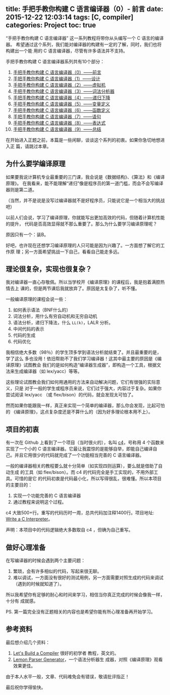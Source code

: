 title: 手把手教你构建 C 语言编译器（0）- 前言
date: 2015-12-22 12:03:14
tags: [C, compiler]
categories: Project
toc: true
---

“手把手教你构建 C 语言编译器” 这一系列教程将带你从头编写一个 C 语言的编译器。
希望通过这个系列，我们能对编译器的构建有一定的了解，同时，我们也将构建出一个能
用的 C 语言编译器，尽管有许多语法并不支持。

<!--more-->
手把手教你构建 C 语言编译器系列共有10个部分：
1. [手把手教你构建 C 语言编译器（0）——前言](http://lotabout.me/2015/write-a-C-interpreter-0/)
2. [手把手教你构建 C 语言编译器（1）——设计](http://lotabout.me/2015/write-a-C-interpreter-1/)
3. [手把手教你构建 C 语言编译器（2）——虚拟机](http://lotabout.me/2015/write-a-C-interpreter-2/)
4. [手把手教你构建 C 语言编译器（3）——词法分析器](http://lotabout.me/2015/write-a-C-interpreter-3/)
4. [手把手教你构建 C 语言编译器（4）——递归下降](http://lotabout.me/2016/write-a-C-interpreter-4/)
5. [手把手教你构建 C 语言编译器（5）——变量定义](http://lotabout.me/2016/write-a-C-interpreter-5/)
6. [手把手教你构建 C 语言编译器（6）——函数定义](http://lotabout.me/2016/write-a-C-interpreter-6/)
7. [手把手教你构建 C 语言编译器（7）——语句](http://lotabout.me/2016/write-a-C-interpreter-7/)
8. [手把手教你构建 C 语言编译器（8）——表达式](http://lotabout.me/2016/write-a-C-interpreter-8/)
0. [手把手教你构建 C 语言编译器（9）——总结](http://lotabout.me/2016/write-a-C-interpreter-9/)

在开始进入正题之前，本篇是一些闲聊，谈谈这个系列的初衷。如果你急切地想进入正
篇，请跳过本章。

## 为什么要学编译原理

如果要我说计算机专业最重要的三门课，我会说是《数据结构》、《算法》和《编译原理》。
在我看来，能不能理解“递归”像是程序员的第一道门槛，而会不会写编译器则是第二道。

（当然，并不是说是没写过编译器就不是好程序员，只能说它是一个相当大的挑战吧）

以前人们会说，学习了编译原理，你就能写出更加高效的代码，但随着计算机性能的提升，
代码是否高效显得就不那么重要了。那么为什么要学习编译原理呢？

原因只有一个：装B。

好吧，也许现在还想学习编译原理的人只可能是因为兴趣了。一方面想了解它的工作原
理；另一方面希望挑战一下自己，看看自己能走多远。

## 理论很复杂，实现也很复杂？

我对编译器一直心存敬佩。所以当学校开《编译原理》的课程后，我是抱着满腔热情去上
课的，但是两节课后我就放弃了。原因是太复杂了，听不懂。

一般编译原理的课程会说一些：

1. 如何表示语法（BNF什么的）
2. 词法分析，用什么有穷自动机和无穷自动机
3. 语法分析，递归下降法，什么 `LL(k)`，LALR 分析。
4. 中间代码的表示
5. 代码的生成
6. 代码优化

我相信绝大多数（98％）的学生顶多学到语法分析就结束了。并且最重要的是，学了这么
多也没用！依旧帮助不了我们学习编译器！这其中最主要的原因是《编译原理》试图教会
我们的是如何构造“编译器生成器”，即构造一个工具，根据文法来生成编译器（如
lex/yacc）等等。

这些理论试图教会我们如何用通用的方法来自动解决问题，它们有很强的实际意义，只是
对于一般的学生或程序员来说，它们过于强大，内容过于复杂。如果你尝试阅读
lex/yacc （或 flex/bison）的代码，就会发现太可怕了。

然而如果你能跟我一样，真正来实现一个简单的编译器，那么你会发现，比起可怕的
《编译原理》，这点复杂度还是不算什么的（因为好多理论根本用不上）。

## 项目的初衷

有一次在 Github 上看到了一个项目（当时很火的），名叫 [c4](https://github.com/rswier/c4)，号称用 4 个函数来实现了一个小的 C 语言编译器。它最让我震惊的是能够自举，即能自己编译自己。并且它用很少的代码就完成了一个功能相当完善的 C 语言编译器。

一般的编译器相关的教程要么就十分简单（如实现四则运算），要么就是借助了自动生成
的工具（如 flex/bison）。而 c4 的代码完全是手工实现的，不用外部工具。可惜的是它
的代码初衷是代码最小化，所以写得很乱，很难懂。所以本项目的主要目的：

1. 实现一个功能完善的 C 语言编译器
2. 通过教程来说明这个过程。

c4 大致500+行。重写的代码历时一周，总共代码加注释1400行。项目地址: [Write a C Interpreter](https://github.com/lotabout/write-a-C-interpreter)。

声明：本项目中的代码逻辑绝大多数取自 c4 ，但确为自己重写。

## 做好心理准备

在写编译器的时候会遇到两个主要问题：

1. 繁琐，会有许多相似的代码，写起来很无聊。
2. 难以调试，一方面没有很好的测试用例，另一方面需要对照生成的代码来调试（遇到的时候就知道了）。

所以我希望你有足够的耐心和时间来学习，相信当你真正完成的时候会像我一样，十分有
成就感。

PS. 第一篇完全没有正题相关的内容也是希望你能有所心理准备再开始学习。

## 参考资料

最后想介绍几个资料：

1. [Let's Build a Compiler](http://compilers.iecc.com/crenshaw/) 很好的初学者
   教程，英文的。
1. [Lemon Parser Generator](http://www.hwaci.com/sw/lemon/)，一个语法分析器生
   成器，对照《编译原理》观看效果更佳。


由于本人水平一般，文章、代码难免会有错误，敬请批评指正！

最后祝你学得愉快。
